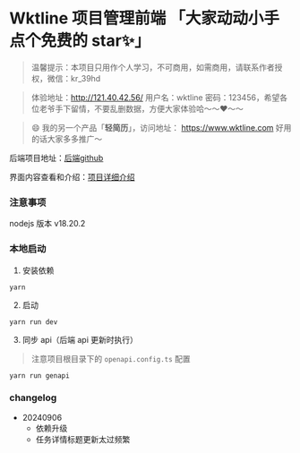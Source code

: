 # Wktline 项目管理前端 「大家动动小手点个免费的 star✨」
> 温馨提示：本项目只用作个人学习，不可商用，如需商用，请联系作者授权，微信：kr_39hd

> 体验地址：http://121.40.42.56/ 用户名：wktline 密码：123456，希望各位老爷手下留情，不要乱删数据，方便大家体验哈～～❤️～～

> 😄 我的另一个产品「**轻简历**」，访问地址： https://www.wktline.com 好用的话大家多多推广～

后端项目地址：[后端github](https://github.com/umlink/wktline-server)

界面内容查看和介绍：[项目详细介绍](https://juejin.cn/post/7410062139275984936)

###  注意事项
nodejs 版本 v18.20.2

### 本地启动

1. 安装依赖
```base
yarn
```
2. 启动
```base
yarn run dev
```
3. 同步 api（后端 api 更新时执行）
> 注意项目根目录下的 `openapi.config.ts` 配置
```base
yarn run genapi
```

### changelog

- 20240906
  - 依赖升级
  - 任务详情标题更新太过频繁
